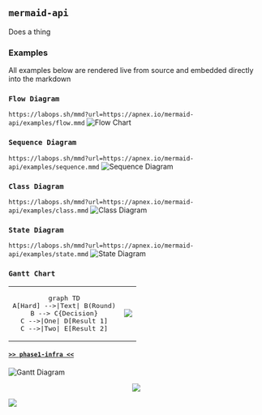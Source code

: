 ## `mermaid-api`
Does a thing

### Examples
All examples below are rendered live from source and embedded directly into the markdown

### `Flow Diagram`
`https://labops.sh/mmd?url=https://apnex.io/mermaid-api/examples/flow.mmd`
![Flow Chart](https://labops.sh/mmd?url=https://apnex.io/mermaid-api/examples/flow.mmd)

### `Sequence Diagram`
`https://labops.sh/mmd?url=https://apnex.io/mermaid-api/examples/sequence.mmd`
![Sequence Diagram](https://labops.sh/mmd?url=https://apnex.io/mermaid-api/examples/sequence.mmd)

### `Class Diagram`
`https://labops.sh/mmd?url=https://apnex.io/mermaid-api/examples/class.mmd`
![Class Diagram](https://labops.sh/mmd?url=https://apnex.io/mermaid-api/examples/class.mmd)

### `State Diagram`
`https://labops.sh/mmd?url=https://apnex.io/mermaid-api/examples/state.mmd`
![State Diagram](https://labops.sh/mmd?url=https://apnex.io/mermaid-api/examples/state.mmd)

### `Gantt Chart`
<table align="center" style="width:100%">
<tr align="center">
<td><pre>
graph TD
A[Hard] -->|Text| B(Round)
B --> C{Decision}
C -->|One| D[Result 1]
C -->|Two| E[Result 2]
</pre></td>
<td align="center">
	<img align="center" src="https://labops.sh/mmd?url=https://apnex.io/mermaid-api/examples/state.mmd" />
</td>
</tr>
</table>

#### [`>> phase1-infra <<`](phase1-infra/README.md)

![Gantt Diagram](https://labops.sh/mmd?url=https://apnex.io/mermaid-api/examples/gantt.mmd)
<p align="center">
	<img src="https://labops.sh/mmd?url=https://apnex.io/mermaid-api/examples/pie.mmd" />
</p>

<img align="center" src="https://labops.sh/mmd?url=https://apnex.io/mermaid-api/examples/state.mmd" />
